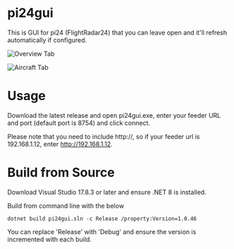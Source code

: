 # pi24gui
This is GUI for pi24 (FlightRadar24) that you can leave open and it'll refresh automatically if configured.

![Overview Tab](https://github.com/Laim/pi24gui/assets/14845036/da1ae3c7-2534-4937-8a08-422a5e4ca1dd)

![Aircraft Tab](https://github.com/Laim/pi24gui/assets/14845036/8bd82c67-cbc1-4c40-aa19-61c3e546a69d)

# Usage
Download the latest release and open pi24gui.exe, enter your feeder URL and port (default port is 8754) and click connect.

Please note that you need to include http://, so if your feeder url is 192.168.1.12, enter http://192.168.1.12.

# Build from Source
Download Visual Studio 17.8.3 or later and ensure .NET 8 is installed. 

Build from command line with the below

`dotnet build pi24gui.sln -c Release /property:Version=1.0.46`

You can replace 'Release' with 'Debug' and ensure the version is incremented with each build.